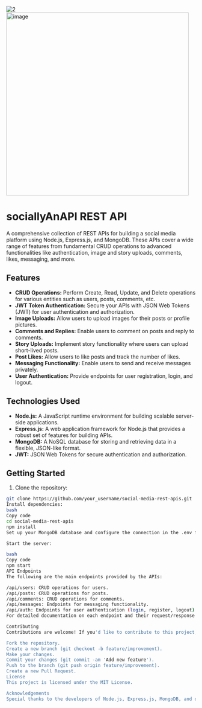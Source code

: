 ![2](https://github.com/aditya2op/sociallyAnAPI/assets/140917322/b105e2da-d45d-42a1-b5bc-c63179060bbc)
<img width="485" alt="image" src="https://github.com/aditya2op/sociallyAnAPI/assets/140917322/ce2db3a1-3545-45ad-bcba-4d0b002b2056">


# sociallyAnAPI REST API



A comprehensive collection of REST APIs for building a social media platform using Node.js, Express.js, and MongoDB. These APIs cover a wide range of features from fundamental CRUD operations to advanced functionalities like authentication, image and story uploads, comments, likes, messaging, and more.

## Features

- **CRUD Operations:** Perform Create, Read, Update, and Delete operations for various entities such as users, posts, comments, etc.
- **JWT Token Authentication:** Secure your APIs with JSON Web Tokens (JWT) for user authentication and authorization.
- **Image Uploads:** Allow users to upload images for their posts or profile pictures.
- **Comments and Replies:** Enable users to comment on posts and reply to comments.
- **Story Uploads:** Implement story functionality where users can upload short-lived posts.
- **Post Likes:** Allow users to like posts and track the number of likes.
- **Messaging Functionality:** Enable users to send and receive messages privately.
- **User Authentication:** Provide endpoints for user registration, login, and logout.

## Technologies Used

- **Node.js:** A JavaScript runtime environment for building scalable server-side applications.
- **Express.js:** A web application framework for Node.js that provides a robust set of features for building APIs.
- **MongoDB:** A NoSQL database for storing and retrieving data in a flexible, JSON-like format.
- **JWT:** JSON Web Tokens for secure authentication and authorization.

## Getting Started

1. Clone the repository:

```bash
git clone https://github.com/your_username/social-media-rest-apis.git
Install dependencies:
bash
Copy code
cd social-media-rest-apis
npm install
Set up your MongoDB database and configure the connection in the .env file.

Start the server:

bash
Copy code
npm start
API Endpoints
The following are the main endpoints provided by the APIs:

/api/users: CRUD operations for users.
/api/posts: CRUD operations for posts.
/api/comments: CRUD operations for comments.
/api/messages: Endpoints for messaging functionality.
/api/auth: Endpoints for user authentication (login, register, logout).
For detailed documentation on each endpoint and their request/response formats, refer to the API documentation.

Contributing
Contributions are welcome! If you'd like to contribute to this project, please follow these steps:

Fork the repository.
Create a new branch (git checkout -b feature/improvement).
Make your changes.
Commit your changes (git commit -am 'Add new feature').
Push to the branch (git push origin feature/improvement).
Create a new Pull Request.
License
This project is licensed under the MIT License.

Acknowledgements
Special thanks to the developers of Node.js, Express.js, MongoDB, and other open-source libraries used in this project.
